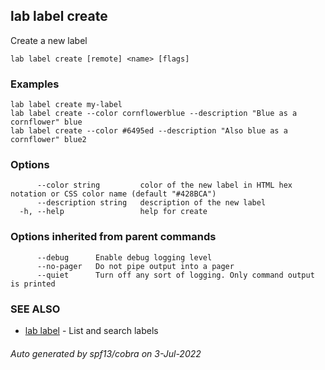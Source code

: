 ## lab label create

Create a new label

```
lab label create [remote] <name> [flags]
```

### Examples

```
lab label create my-label
lab label create --color cornflowerblue --description "Blue as a cornflower" blue
lab label create --color #6495ed --description "Also blue as a cornflower" blue2
```

### Options

```
      --color string         color of the new label in HTML hex notation or CSS color name (default "#428BCA")
      --description string   description of the new label
  -h, --help                 help for create
```

### Options inherited from parent commands

```
      --debug      Enable debug logging level
      --no-pager   Do not pipe output into a pager
      --quiet      Turn off any sort of logging. Only command output is printed
```

### SEE ALSO

* [lab label](lab_label.md)	 - List and search labels

###### Auto generated by spf13/cobra on 3-Jul-2022
